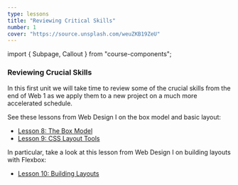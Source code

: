 ```yaml
---
type: lessons
title: "Reviewing Critical Skills"
number: 1
cover: "https://source.unsplash.com/weuZKB19ZeU"
---
```

import { Subpage, Callout } from "course-components";

<Subpage slug="review">

### Reviewing Crucial Skills

In this first unit we will take time to review some of the crucial skills from the end of Web 1 as we apply them to a new project on a much more accelerated schedule.

See these lessons from Web Design I on the box model and basic layout:

* [Lesson 8: The Box Model](https://web1.learnuxd.com/lessons/08-box-model/)
* [Lesson 9: CSS Layout Tools](https://web1.learnuxd.com/lessons/09-css-layout/)

In particular, take a look at this lesson from Web Design I on building layouts with Flexbox:

* [Lesson 10: Building Layouts](https://web1.learnuxd.com/lessons/10-building-layouts/)

</Subpage>
